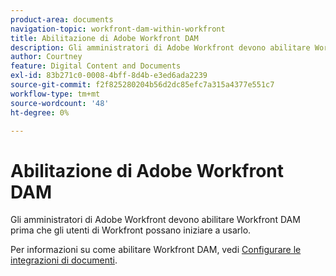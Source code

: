 ```yaml
---
product-area: documents
navigation-topic: workfront-dam-within-workfront
title: Abilitazione di Adobe Workfront DAM
description: Gli amministratori di Adobe Workfront devono abilitare Workfront DAM prima che gli utenti di Workfront possano iniziare a usarlo.
author: Courtney
feature: Digital Content and Documents
exl-id: 83b271c0-0008-4bff-8d4b-e3ed6ada2239
source-git-commit: f2f825280204b56d2dc85efc7a315a4377e551c7
workflow-type: tm+mt
source-wordcount: '48'
ht-degree: 0%

---
```


# Abilitazione di Adobe Workfront DAM

Gli amministratori di Adobe Workfront devono abilitare Workfront DAM prima che gli utenti di Workfront possano iniziare a usarlo.

Per informazioni su come abilitare Workfront DAM, vedi [Configurare le integrazioni di documenti](../../administration-and-setup/configure-integrations/configure-document-integrations.md).
